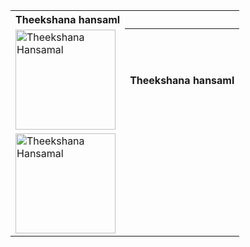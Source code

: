 <table></th><th>Theekshana hansaml</th></tr><tr><td><a href="https://github.com/Theekshanahansamal2007/theekshana-hansamal.git"><img src="https://i.ibb.co/vJ8x3gy/Snapchat-740802245.jpg" width="160" alt="Theekshana Hansamal"<table></th><th>Theekshana hansaml</th></tr><tr><td><a href="https://github.com/Theekshanahansamal2007/theekshana-hansamal.git"><img src="https://i.ibb.co/vJ8x3gy/Snapchat-740802245.jpg" width="160" alt="Theekshana Hansamal"<table>







